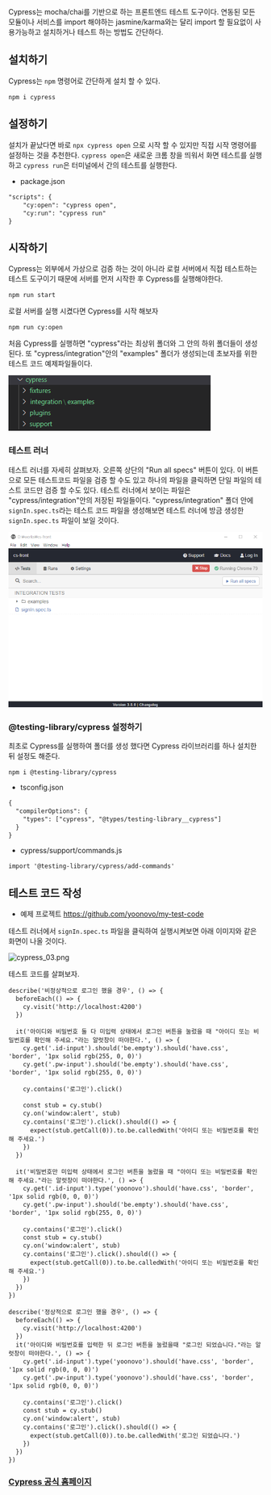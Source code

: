 Cypress는 mocha/chai를 기반으로 하는 프론트엔드 테스트 도구이다.
연동된 모든 모듈이나 서비스를 import 해야하는 jasmine/karma와는 달리 import 할 필요없이 사용가능하고 설치하거나 테스트 하는 방법도 간단하다.

## 설치하기 

Cypress는 `npm` 명령어로 간단하게 설치 할 수 있다.

```
npm i cypress
```

## 설정하기 

설치가 끝났다면 바로 `npx cypress open` 으로 시작 할 수 있지만 직접 시작 명령어를 설정하는 것을 추천한다.
`cypress open`은 새로운 크롬 창을 띄워서 화면 테스트를 실행하고 `cypress run`은 터미널에서 간의  테스트를 실행한다. 

* package.json
```
"scripts": {
    "cy:open": "cypress open",
    "cy:run": "cypress run"
}
```

## 시작하기

Cypress는 외부에서 가상으로 검증 하는 것이 아니라 로컬 서버에서 직접 테스트하는 테스트 도구이기 때문에 서버를 먼저 시작한 후 Cypress를 실행해야한다.

```
npm run start
```
로컬 서버를 실행 시켰다면 Cypress를 시작 해보자
```
npm run cy:open
```

처음 Cypress를 실행하면 "cypress"라는 최상위 폴더와 그 안의 하위 폴더들이 생성된다.
또 "cypress/integration"안의 "examples" 폴더가 생성되는데 초보자를 위한 테스트 코드 예제파일들이다.

![cypress_05.png](./src/assets/images/cypress_05.png)

### 테스트 러너
테스트 러너를 자세히 살펴보자.
오른쪽 상단의 "Run all specs" 버튼이 있다. 이 버튼으로 모든 테스트코드 파일을 검증 할 수도 있고 하나의 파일을 클릭하면 단일 파일의 테스트 코드만 검증 할 수도 있다. 
테스트 러너에서 보이는 파일은 "cypress/integration"안의 저장된 파일들이다.
"cypress/integration" 폴더 안에 `signIn.spec.ts`라는 테스트 코드 파일을 생성해보면 테스트 러너에 방금 생성한 `signIn.spec.ts` 파일이 보일 것이다.

![cypress_02.png](./src/assets/images/cypress_02.png)


### @testing-library/cypress 설정하기
최초로 Cypress를 실행하여 폴더를 생성 했다면  Cypress 라이브러리를 하나 설치한 뒤 설정도 해준다. 

```
npm i @testing-library/cypress
```
* tsconfig.json

```
{
  "compilerOptions": {
    "types": ["cypress", "@types/testing-library__cypress"]
  }
}
```

* cypress/support/commands.js
```
import '@testing-library/cypress/add-commands'
```

## 테스트 코드 작성

- 예제 프로젝트 https://github.com/yoonovo/my-test-code

테스트 러너에서  `signIn.spec.ts` 파일을 클릭하여 실행시켜보면 아래 이미지와 같은 화면이 나올 것이다.

![cypress_03.png](/wikis/2525192400002006189/files/2642759690463682415)

테스트 코드를 살펴보자.
``` 
describe('비정상적으로 로그인 했을 경우', () => {
  beforeEach(() => {
    cy.visit('http://localhost:4200')
  })

  it('아이디와 비밀번호 둘 다 미입력 상태에서 로그인 버튼을 눌렀을 때 "아이디 또는 비밀번호를 확인해 주세요."라는 알럿창이 떠야한다.', () => {
    cy.get('.id-input').should('be.empty').should('have.css', 'border', '1px solid rgb(255, 0, 0)')
    cy.get('.pw-input').should('be.empty').should('have.css', 'border', '1px solid rgb(255, 0, 0)')

    cy.contains('로그인').click()

    const stub = cy.stub()
    cy.on('window:alert', stub)
    cy.contains('로그인').click().should(() => {
      expect(stub.getCall(0)).to.be.calledWith('아이디 또는 비밀번호를 확인해 주세요.')      
    })
  })

  it('비밀번호만 미입력 상태에서 로그인 버튼을 눌렀을 때 "아이디 또는 비밀번호를 확인해 주세요."라는 알럿창이 떠야한다.', () => {
    cy.get('.id-input').type('yoonovo').should('have.css', 'border', '1px solid rgb(0, 0, 0)')
    cy.get('.pw-input').should('be.empty').should('have.css', 'border', '1px solid rgb(255, 0, 0)')

    cy.contains('로그인').click()
    const stub = cy.stub()
    cy.on('window:alert', stub)
    cy.contains('로그인').click().should(() => {
      expect(stub.getCall(0)).to.be.calledWith('아이디 또는 비밀번호를 확인해 주세요.')      
    })
  })
})

describe('정상적으로 로그인 했을 경우', () => {
  beforeEach(() => {
    cy.visit('http://localhost:4200')
  })
  it('아이디와 비밀번호를 입력한 뒤 로그인 버튼을 눌렀을때 "로그인 되었습니다."라는 알럿창이 떠야한다.', () => {
    cy.get('.id-input').type('yoonovo').should('have.css', 'border', '1px solid rgb(0, 0, 0)')
    cy.get('.pw-input').type('yoonovo').should('have.css', 'border', '1px solid rgb(0, 0, 0)')

    cy.contains('로그인').click()
    const stub = cy.stub()
    cy.on('window:alert', stub)
    cy.contains('로그인').click().should(() => {
      expect(stub.getCall(0)).to.be.calledWith('로그인 되었습니다.')      
    })
  })
})
```

### [Cypress 공식 홈페이지](https://www.cypress.io/)